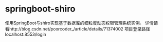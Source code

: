 # springboot-shiro
使用SpringBoot与shiro实现基于数据库的细粒度动态权限管理系统实例。 
详情请看http://blog.csdn.net/poorcoder_/article/details/71374002
项目登录路径localhost:8553/login




